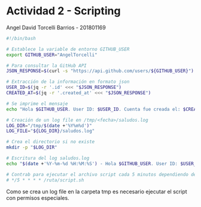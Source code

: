 # Actividad 2 - Scripting
Angel David Torcelli Barrios - 201801169

```bash
#!/bin/bash

# Establece la variable de entorno GITHUB_USER
export GITHUB_USER="AngelTorcelli"

# Para consultar la GitHub API
JSON_RESPONSE=$(curl -s "https://api.github.com/users/${GITHUB_USER}")

# Extracción de la información en formato json
USER_ID=$(jq -r '.id' <<< "$JSON_RESPONSE")
CREATED_AT=$(jq -r '.created_at' <<< "$JSON_RESPONSE")

# Se imprime el mensaje
echo "Hola $GITHUB_USER. User ID: $USER_ID. Cuenta fue creada el: $CREATED_AT."

# Creación de un log file en /tmp/<fecha>/saludos.log
LOG_DIR="/tmp/$(date +'%Y%m%d')"
LOG_FILE="${LOG_DIR}/saludos.log"

# Crea el directorio si no existe
mkdir -p "$LOG_DIR"

# Escritura del log saludos.log
echo "$(date +'%Y-%m-%d %H:%M:%S') - Hola $GITHUB_USER. User ID: $USER_ID. Cuenta fue creada el: $CREATED_AT." >> "$LOG_FILE"

# Contrab para ejecutar el archivo script cada 5 minutos dependiendo de la ruta donde se guarde el script
# */5 * * * * /ruta/script.sh
```
Como se crea un log file en la carpeta tmp es necesario ejecutar el script con permisos especiales.